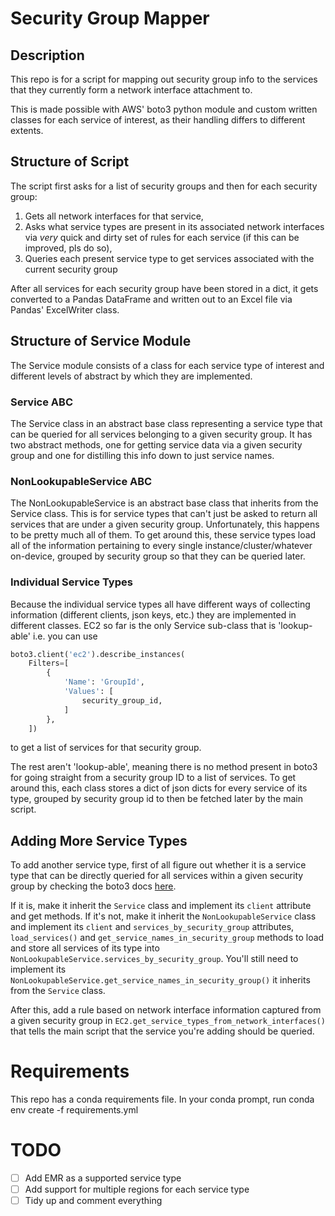 # Security Group Mapper

## Description
This repo is for a script for mapping out security group info to the services that they currently form a network interface attachment to.

This is made possible with AWS' boto3 python module and custom written classes for each service of interest, as their handling differs to different extents.

## Structure of Script
The script first asks for a list of security groups and then for each security group:

1. Gets all network interfaces for that service,
2. Asks what service types are present in its associated network interfaces via *very* quick and dirty set of rules for each service (if this can be improved, pls do so),
3. Queries each present service type to get services associated with the current security group

After all services for each security group have been stored in a dict, it gets converted to a Pandas DataFrame and written out to an Excel file via Pandas' ExcelWriter class.

## Structure of Service Module
The Service module consists of a class for each service type of interest and different levels of abstract by which they are implemented.

### Service ABC
The Service class in an abstract base class representing a service type that can be queried for all services belonging to a given security group.
It has two abstract methods, one for getting service data via a given security group and one for distilling this info down to just service names.

### NonLookupableService ABC
The NonLookupableService is an abstract base class that inherits from the Service class.
This is for service types that can't just be asked to return all services that are under a given security group. Unfortunately, this happens to be pretty much all of them.
To get around this, these service types load all of the information pertaining to every single instance/cluster/whatever on-device, grouped by security group so that they can be queried later.

### Individual Service Types
Because the individual service types all have different ways of collecting information (different clients, json keys, etc.) they are implemented in different classes.
EC2 so far is the only Service sub-class that is 'lookup-able' i.e. you can use
```python
boto3.client('ec2').describe_instances(
    Filters=[
        {
            'Name': 'GroupId',
            'Values': [
                security_group_id,
            ]
        },
    ])
```
to get a list of services for that security group.

The rest aren't 'lookup-able', meaning there is no method present in boto3 for going straight from a security group ID to a list of services.
To get around this, each class stores a dict of json dicts for every service of its type, grouped by security group id to then be fetched later by the main script.

## Adding More Service Types
To add another service type, first of all figure out whether it is a service type that can be directly queried for all services within a given security group by checking the boto3 docs [here](https://boto3.amazonaws.com/v1/documentation/api/latest/index.html).

If it is, make it inherit the `Service` class and implement its `client` attribute and get methods.
If it's not, make it inherit the `NonLookupableService` class and implement its `client` and `services_by_security_group` attributes, `load_services()` and `get_service_names_in_security_group` methods to load and store all services of its type into `NonLookupableService.services_by_security_group`.
You'll still need to implement its `NonLookupableService.get_service_names_in_security_group()` it inherits from the `Service` class.

After this, add a rule based on network interface information captured from a given security group in `EC2.get_service_types_from_network_interfaces()` that tells the main script that the service you're adding should be queried.

# Requirements
This repo has a conda requirements file.
In your conda prompt, run conda env create -f requirements.yml

# TODO
 - [ ] Add EMR as a supported service type
 - [ ] Add support for multiple regions for each service type
 - [ ] Tidy up and comment everything
